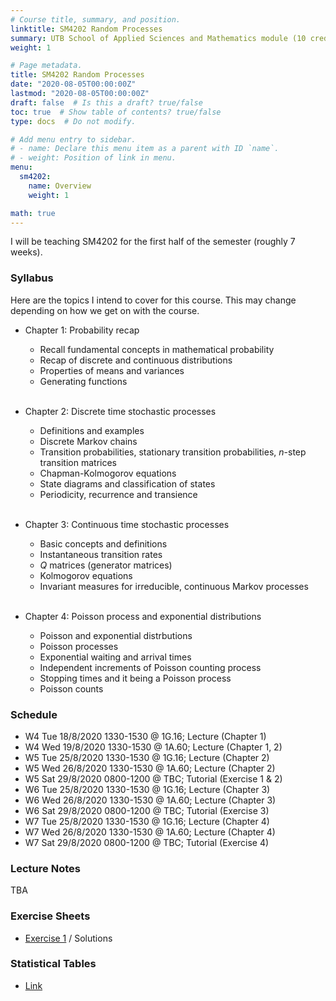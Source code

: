 ```yaml
---
# Course title, summary, and position.
linktitle: SM4202 Random Processes
summary: UTB School of Applied Sciences and Mathematics module (10 credits). This module covers stochastic processes through a wide range of applications that will develop probabilistic intuition.
weight: 1

# Page metadata.
title: SM4202 Random Processes
date: "2020-08-05T00:00:00Z"
lastmod: "2020-08-05T00:00:00Z"
draft: false  # Is this a draft? true/false
toc: true  # Show table of contents? true/false
type: docs  # Do not modify.

# Add menu entry to sidebar.
# - name: Declare this menu item as a parent with ID `name`.
# - weight: Position of link in menu.
menu:
  sm4202:
    name: Overview
    weight: 1

math: true
---
```


I will be teaching SM4202 for the first half of the semester (roughly 7 weeks). 

### Syllabus

Here are the topics I intend to cover for this course. This may change depending on how we get on with the course.

- Chapter 1: Probability recap

  - Recall fundamental concepts in mathematical probability
  - Recap of discrete and continuous distributions
  - Properties of means and variances
  - Generating functions
  <br></br>

- Chapter 2: Discrete time stochastic processes

  - Definitions and examples
  - Discrete Markov chains
  - Transition probabilities, stationary transition probabilities, $n$-step transition matrices
  - Chapman-Kolmogorov equations
  - State diagrams and classification of states
  - Periodicity, recurrence and transience
  <br></br>

- Chapter 3: Continuous time stochastic processes

  - Basic concepts and definitions
  - Instantaneous transition rates
  - $Q$ matrices (generator matrices)
  - Kolmogorov equations
  - Invariant measures for irreducible, continuous Markov processes
  <br></br>

- Chapter 4: Poisson process and exponential distributions

  - Poisson and exponential distrbutions
  - Poisson processes
  - Exponential waiting and arrival times
  - Independent increments of Poisson counting process
  - Stopping times and it being a Poisson process
  - Poisson counts

### Schedule

<!-- For the full schedule, see this [link](/teaching/sm4331/sm4331-schedule).
 -->
<!-- 
- W3 Tue 11/8/2020 1330-1530 @ 1G.16; Lecture (Chapter 1)
- W3 Wed 12/8/2020 1330-1530 @ 1A.60; Lecture (Chapter 1)
- W4 Tue 18/8/2020 1330-1530 @ 1G.16; Lecture (Chapter 2)
- W4 Wed 19/8/2020 1330-1530 @ 1A.60; Tutorial (Exercise 1)
- W4 Sat 22/8/2020 0800-1200 @ TBC; Lecture (Chapter 2)
- W5 Tue 25/8/2020 1330-1530 @ 1G.16; Lecture (Chapter 2)
- W5 Wed 26/8/2020 1330-1530 @ 1A.60; Lecture (Chapter 2)
- W5 Sat 29/8/2020 0800-1200 @ TBC; Tutorial (Exercise 2)
- W6 Tue 25/8/2020 1330-1530 @ 1G.16; Lecture (Chapter 3)
- W6 Wed 26/8/2020 1330-1530 @ 1A.60; Lecture (Chapter 3)
- W6 Sat 29/8/2020 0800-1200 @ TBC; Tutorial (Exercise 3)
- W7 Tue 25/8/2020 1330-1530 @ 1G.16; Lecture (Chapter 4)
- W7 Wed 26/8/2020 1330-1530 @ 1A.60; Lecture (Chapter 4)
- W7 Sat 29/8/2020 0800-1200 @ TBC; Tutorial (Exercise 4) -->

- W4 Tue 18/8/2020 1330-1530 @ 1G.16; Lecture (Chapter 1)
- W4 Wed 19/8/2020 1330-1530 @ 1A.60; Lecture (Chapter 1, 2)
- W5 Tue 25/8/2020 1330-1530 @ 1G.16; Lecture (Chapter 2)
- W5 Wed 26/8/2020 1330-1530 @ 1A.60; Lecture (Chapter 2)
- W5 Sat 29/8/2020 0800-1200 @ TBC; Tutorial (Exercise 1 & 2)
- W6 Tue 25/8/2020 1330-1530 @ 1G.16; Lecture (Chapter 3)
- W6 Wed 26/8/2020 1330-1530 @ 1A.60; Lecture (Chapter 3)
- W6 Sat 29/8/2020 0800-1200 @ TBC; Tutorial (Exercise 3)
- W7 Tue 25/8/2020 1330-1530 @ 1G.16; Lecture (Chapter 4)
- W7 Wed 26/8/2020 1330-1530 @ 1A.60; Lecture (Chapter 4)
- W7 Sat 29/8/2020 0800-1200 @ TBC; Tutorial (Exercise 4)

### Lecture Notes

TBA

### Exercise Sheets

- [Exercise 1](/teaching/sm4202utb/sm4202-ex1.pdf) / Solutions
<!-- - [Exercise 2](/teaching/sm4202utb/sm4202-ex2.pdf) / Solutions -->


### Statistical Tables

- [Link](https://haziqj.github.io/stat-tables/)




